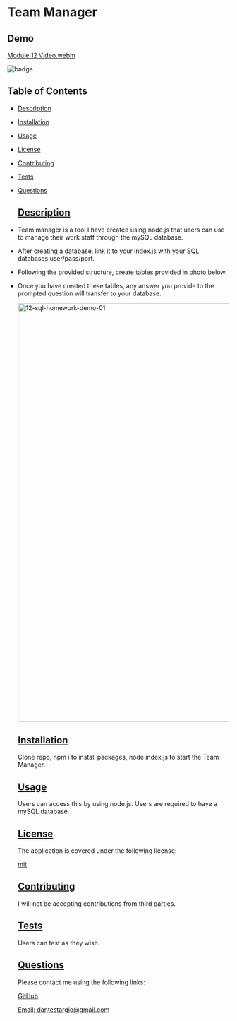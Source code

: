 # Team Manager
 
 ## Demo
 
 [Module 12 Video.webm](https://user-images.githubusercontent.com/105169042/179670425-f3aab895-8941-491d-ab78-c02983f07189.webm)

![badge](https://img.shields.io/badge/license-mit-blue)
  
## Table of Contents
  
* [Description](#description)
* [Installation](#installation)
* [Usage](#usage)
* [License](#license)
* [Contributing](#contributing)
* [Tests](#tests)
* [Questions](#questions)
    
    ## [Description](#table-of-contents)

- Team manager is a tool I have created using node.js that users can use to manage their work staff through the mySQL database.
- After creating a database, link it to your index.js with your SQL databases user/pass/port.
- Following the provided structure, create tables provided in photo below.
- Once you have created these tables, any answer you provide to the prompted question will transfer to your database.
   
  <img width="948" alt="12-sql-homework-demo-01" src="https://user-images.githubusercontent.com/105169042/179668131-dc42700e-c28f-44fe-af55-9ce3e456cc2d.png">
  
    ## [Installation](#table-of-contents)
  
    Clone repo, npm i to install packages, node index.js to start the Team Manager.
  
    ## [Usage](#table-of-contents)
  
    Users can access this by using node.js.
    Users are required to have a mySQL database.
    
    ## [License](#table-of-contents)
  
    The application is covered under the following license:
  
    [mit](https://choosealicense.com/licenses/mit)
  
    ## [Contributing](#table-of-contents)
    
    I will not be accepting contributions from third parties.
  
    ## [Tests](#table-of-contents)
  
    Users can test as they wish.
  
    ## [Questions](#table-of-contents)
  
    Please contact me using the following links:
  
    [GitHub](https://github.com/modjeska)
  
    [Email: dantestargio@gmail.com](mailto:dantestargio@gmail.com)
